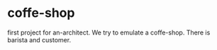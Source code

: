 coffe-shop
==========

first project for an-architect. 
We try to emulate a coffe-shop. There is barista and customer.

